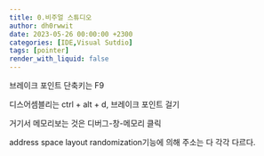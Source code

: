 ```yaml
---
title: 0.비주얼 스튜디오
author: dh0rwwit
date: 2023-05-26 00:00:00 +2300
categories: [IDE,Visual Sutdio]
tags: [pointer]
render_with_liquid: false
---
```


브레이크 포인트 단축키는 F9

디스어셈블리는 ctrl + alt + d, 브레이크 포인트 걸기

거기서 메모리보는 것은 디버그-창-메모리 클릭

address space layout randomization기능에 의해 주소는 다 각각 다르다.